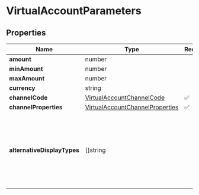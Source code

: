 # VirtualAccountParameters



## Properties

| Name | Type | Required | Description |
| ------------ | ------------- | ------------- | ------------- |
| **amount** | number |  |  |
**minAmount** | number |  |  |
**maxAmount** | number |  |  |
**currency** | string |  |  |
**channelCode** | [VirtualAccountChannelCode](VirtualAccountChannelCode.md) | ✅ |  |
**channelProperties** | [VirtualAccountChannelProperties](VirtualAccountChannelProperties.md) | ✅ |  |
**alternativeDisplayTypes** | []string |  | For payments in Vietnam only, alternative display requested for the virtual account |


